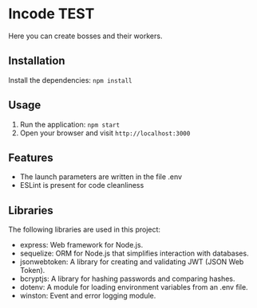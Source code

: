 # Incode TEST

Here you can create bosses and their workers.


## Installation

Install the dependencies: `npm install`

## Usage

1. Run the application: `npm start`
2. Open your browser and visit `http://localhost:3000`

## Features

- The launch parameters are written in the file .env
- ESLint is present for code cleanliness

## Libraries

The following libraries are used in this project:

- express: Web framework for Node.js.
- sequelize: ORM for Node.js that simplifies interaction with databases.
- jsonwebtoken: A library for creating and validating JWT (JSON Web Token).
- bcryptjs: A library for hashing passwords and comparing hashes.
- dotenv: A module for loading environment variables from an .env file.
- winston: Event and error logging module.

